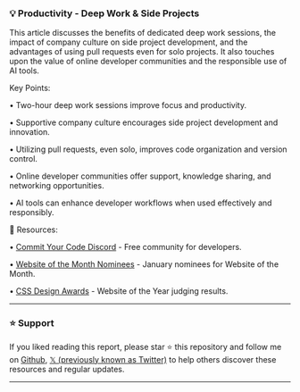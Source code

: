 ### 💡 Productivity - Deep Work & Side Projects

This article discusses the benefits of dedicated deep work sessions, the impact of company culture on side project development, and the advantages of using pull requests even for solo projects.  It also touches upon the value of online developer communities and the responsible use of AI tools.

Key Points:


• Two-hour deep work sessions improve focus and productivity.


• Supportive company culture encourages side project development and innovation.


• Utilizing pull requests, even solo, improves code organization and version control.


• Online developer communities offer support, knowledge sharing, and networking opportunities.


•  AI tools can enhance developer workflows when used effectively and responsibly.



🔗 Resources:

• [Commit Your Code Discord](https://t.co/LnlnwM2ZJZ) - Free community for developers.

• [Website of the Month Nominees](https://tinyurl.com/yvfpk495) - January nominees for Website of the Month.

• [CSS Design Awards](https://t.co/PzKGrYlcJG) - Website of the Year judging results.


---

### ⭐️ Support

If you liked reading this report, please star ⭐️ this repository and follow me on [Github](https://github.com/Drix10), [𝕏 (previously known as Twitter)](https://x.com/DRIX_10_) to help others discover these resources and regular updates.

---